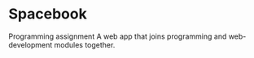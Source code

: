 # Spacebook
Programming assignment
A web app that joins programming and web-development modules together.
